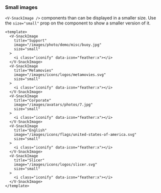 ### Small images

`<V-SnackImage />` components than can be displayed in a smaller size.
Use the `size="small"` prop on the component to show a smaller version of it.

<!--code-->

```vue
<template>
  <V-SnackImage
    title="Support"
    image="/images/photo/demo/misc/buoy.jpg"
    size="small"
  >
    <i class="iconify" data-icon="feather:x"></i>
  </V-SnackImage>
  <V-SnackImage
    title="Metamovies"
    image="/images/icons/logos/metamovies.svg"
    size="small"
  >
    <i class="iconify" data-icon="feather:x"></i>
  </V-SnackImage>
  <V-SnackImage
    title="Corporate"
    image="/images/avatars/photos/7.jpg"
    size="small"
  >
    <i class="iconify" data-icon="feather:x"></i>
  </V-SnackImage>
  <V-SnackImage
    title="English"
    image="/images/icons/flags/united-states-of-america.svg"
    size="small"
  >
    <i class="iconify" data-icon="feather:x"></i>
  </V-SnackImage>
  <V-SnackImage
    title="Slicer"
    image="/images/icons/logos/slicer.svg"
    size="small"
  >
    <i class="iconify" data-icon="feather:x"></i>
  </V-SnackImage>
</template>
```

<!--/code-->

<!--example-->

<div class="snacks">
    <V-SnackImage title="Support" image="/images/photo/demo/misc/buoy.jpg" size="small">
        <i class="iconify" data-icon="feather:x"></i>
    </V-SnackImage>
    <V-SnackImage title="Metamovies" image="/images/icons/logos/metamovies.svg" size="small">
        <i class="iconify" data-icon="feather:x"></i>
    </V-SnackImage>
    <V-SnackImage title="Corporate" image="/images/avatars/photos/7.jpg" size="small">
        <i class="iconify" data-icon="feather:x"></i>
    </V-SnackImage>
    <V-SnackImage title="English" image="/images/icons/flags/united-states-of-america.svg" size="small">
        <i class="iconify" data-icon="feather:x"></i>
    </V-SnackImage>
    <V-SnackImage title="Slicer" image="/images/icons/logos/slicer.svg" size="small">
        <i class="iconify" data-icon="feather:x"></i>
    </V-SnackImage>
</div>

<!--/example-->
